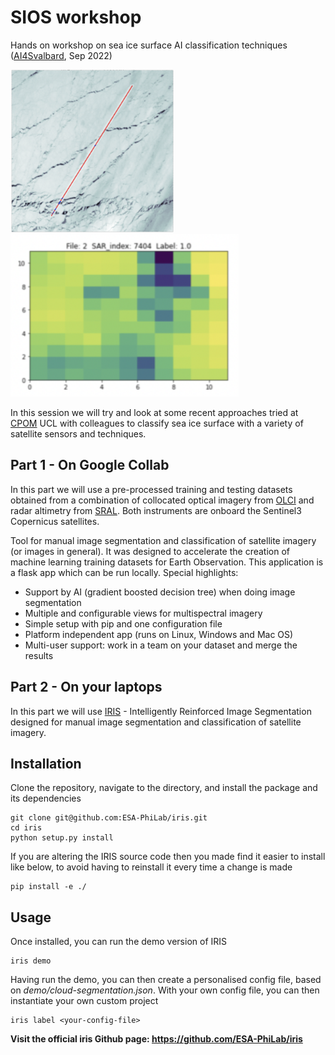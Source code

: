 # SIOS workshop
Hands on workshop on sea ice surface AI classification techniques (<a href="https://sios-svalbard.org/AI4Svalbard">AI4Svalbard</a>, Sep 2022)

<p float="left">
  <img src="preview/OLCI_SAR.jpg" height="260"/>
  <img src="preview/SAR_index.jpg" height="260"/> 
</p>

In this session we will try and look at some recent approaches tried at <a href="http://www.cpom.ucl.ac.uk/group/">CPOM</a> UCL with colleagues to classify sea ice surface with a variety of satellite sensors and techniques. 

## Part 1 - On Google Collab 

In this part we will use a pre-processed training and testing datasets obtained from a combination of collocated optical imagery from <a href="https://sentinels.copernicus.eu/web/sentinel/technical-guides/sentinel-3-olci">OLCI</a> and radar altimetry from <a href="https://sentinels.copernicus.eu/web/sentinel/technical-guides/sentinel-3-altimetry/instrument/sral">SRAL</a>. Both instruments are onboard the Sentinel3 Copernicus satellites. 


Tool for manual image segmentation and classification of satellite imagery (or images in general). It was designed to accelerate the creation of machine learning training datasets for Earth Observation. This application is a flask app which can be run locally. Special highlights:
* Support by AI (gradient boosted decision tree) when doing image segmentation
* Multiple and configurable views for multispectral imagery
* Simple setup with pip and one configuration file
* Platform independent app (runs on Linux, Windows and Mac OS)
* Multi-user support: work in a team on your dataset and merge the results

## Part 2 - On your laptops

In this part we will use <a href="https://github.com/ESA-PhiLab/iris">IRIS</a> - Intelligently Reinforced Image Segmentation designed for manual image segmentation and classification of satellite imagery. 

## Installation 
Clone the repository, navigate to the directory, and install the package and its dependencies

```
git clone git@github.com:ESA-PhiLab/iris.git
cd iris
python setup.py install
```

If you are altering the IRIS source code then you made find it easier to install like below, to avoid having to reinstall it every time a change is made
```
pip install -e ./
```

## Usage

Once installed, you can run the demo version of IRIS

```
iris demo
```

Having run the demo, you can then create a personalised config file, based on _demo/cloud-segmentation.json_. With your own config file, you can then instantiate your own custom project

```
iris label <your-config-file>
```

**Visit the official iris Github page:  https://github.com/ESA-PhiLab/iris**
